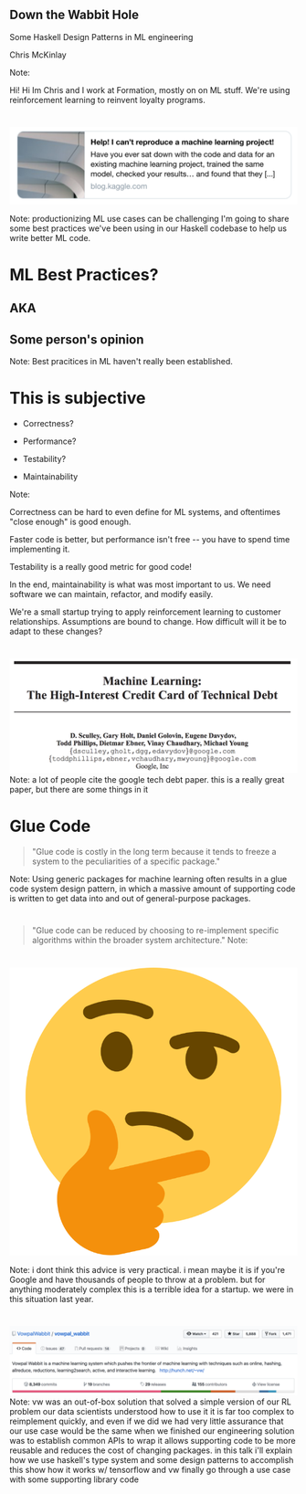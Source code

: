 ## Down the Wabbit Hole

Some Haskell Design Patterns in ML engineering
<!-- .element: class="fragment" -->

Chris McKinlay
<!-- .element: class="fragment" -->

Note:

Hi! Hi Im Chris and I work at Formation, mostly on on ML stuff. 
We're using reinforcement learning to reinvent loyalty programs.


# 
![](kaggle-ML.png) 

Note:
productionizing ML use cases can be challenging
I'm going to share some best practices we've been using in our Haskell codebase to help us write better ML code.


# ML Best Practices?
## AKA
<!-- .element: class="fragment" -->
## Some person's opinion
<!-- .element: class="fragment" -->
Note: Best pracitices in ML haven't really been established.


# This is subjective

* Correctness?
<!-- .element: class="fragment" -->
* Performance?
<!-- .element: class="fragment" -->
* Testability?
<!-- .element: class="fragment" -->
* Maintainability
<!-- .element: class="fragment" -->

Note:

Correctness can be hard to even define for ML systems, and oftentimes "close enough" is good enough.

Faster code is better, but performance isn't free -- you have to spend time implementing it. 

Testability is a really good metric for good code! 

In the end, maintainability is what was most important to us. We need software we can maintain, refactor, and modify easily.

We're a small startup trying to apply reinforcement learning to customer relationships. Assumptions are bound to change. How difficult will it be to adapt to these changes? 


# 
![](high-interest.png) 
Note:
a lot of people cite the google tech debt paper. 
this is a really great paper, but there are some things in it 


# Glue Code

> "Glue code is costly in the long term because it tends to freeze a system to the peculiarities of a specific package."

Note:
Using generic packages for machine learning often results in a glue code system design pattern, in which a massive amount of supporting code is written to get data into and out of general-purpose packages.


# 
> "Glue code can be reduced by choosing to re-implement specific algorithms within the broader system architecture."
Note:


#  
<img id="plain" src="skeptical.svg.png">

Note:
i dont think this advice is very practical. 
i mean maybe it is if you're Google and have thousands of people to throw at a problem.
but for anything moderately complex this is a terrible idea for a startup.
we were in this situation last year.


# 
![](vw.png) 
Note:
vw was an out-of-box solution that solved a simple version of our RL problem 
our data scientists understood how to use it
it is far too complex to reimplement quickly, and even if we did we had very little assurance that our use case would be the same when we finished
our engineering solution was to establish common APIs to wrap it
allows supporting code to be more reusable and reduces the cost of changing packages.
in this talk i'll explain how we use haskell's type system and some design patterns to accomplish this
show how it works w/ tensorflow and vw
finally go through a use case with some supporting library code


